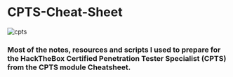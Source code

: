 # CPTS-Cheat-Sheet
![cpts](https://github.com/user-attachments/assets/64ad7c0d-b47e-40c4-ab70-de88b037f283)

### Most of the notes, resources and scripts I used to prepare for the HackTheBox Certified Penetration Tester Specialist (CPTS) from the CPTS module Cheatsheet.

